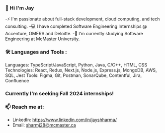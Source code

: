 ### 👋 Hi I'm Jay

-⚡ I'm passionate about full-stack development, cloud computing, and tech consulting.
-💻 I have completed Software Engineering Internships @ Accenture, OMERS and Deloitte.
-🔭 I’m currently studying Software Engineering at McMaster University.

### 🛠 Languages and Tools :
Languages: TypeScript/JavaScript, Python, Java, C/C++, HTML, CSS
Technologies: React, Redux, Next.js, Node.js, Express.js, MongoDB, AWS, SQL, Jest
Tools: Figma, Git, Postman, SonarQube, Contentful, Jira, Confluence

### Currently I'm seeking Fall 2024 internships!
### 📫 Reach me at: 
- LinkedIn: https://www.linkedin.com/in/jayshharma/
- Email: sharmj28@mcmaster.ca
